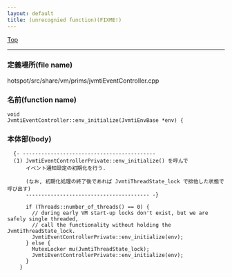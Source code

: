 ```yaml
---
layout: default
title: (unrecognied function)(FIXME!)
---
```

[Top](../index.html)

--- 
### 定義場所(file name)
hotspot/src/share/vm/prims/jvmtiEventController.cpp

### 名前(function name)
```
void
JvmtiEventController::env_initialize(JvmtiEnvBase *env) {
```

### 本体部(body)
```
  {- -------------------------------------------
  (1) JvmtiEventControllerPrivate::env_initialize() を呼んで
      イベント通知設定の初期化を行う.
  
      (なお, 初期化処理の終了後であれば JvmtiThreadState_lock で排他した状態で呼び出す)
      ---------------------------------------- -}

	  if (Threads::number_of_threads() == 0) {
	    // during early VM start-up locks don't exist, but we are safely single threaded,
	    // call the functionality without holding the JvmtiThreadState_lock.
	    JvmtiEventControllerPrivate::env_initialize(env);
	  } else {
	    MutexLocker mu(JvmtiThreadState_lock);
	    JvmtiEventControllerPrivate::env_initialize(env);
	  }
	}
	
```



